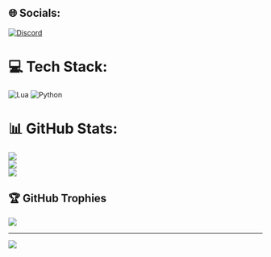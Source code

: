 
## 🌐 Socials:
[![Discord](https://img.shields.io/badge/Discord-%237289DA.svg?logo=discord&logoColor=white)](https://discord.gg/https://discord.com/users/834769808297164831) 

# 💻 Tech Stack:
![Lua](https://img.shields.io/badge/lua-%232C2D72.svg?style=for-the-badge&logo=lua&logoColor=white) ![Python](https://img.shields.io/badge/python-3670A0?style=for-the-badge&logo=python&logoColor=ffdd54)
# 📊 GitHub Stats:
![](https://github-readme-stats.vercel.app/api?username=renardofficiel&theme=dark&hide_border=false&include_all_commits=false&count_private=false)<br/>
![](https://nirzak-streak-stats.vercel.app/?user=renardofficiel&theme=dark&hide_border=false)<br/>
![](https://github-readme-stats.vercel.app/api/top-langs/?username=renardofficiel&theme=dark&hide_border=false&include_all_commits=false&count_private=false&layout=compact)

## 🏆 GitHub Trophies
![](https://github-profile-trophy.vercel.app/?username=renardofficiel&theme=dark&no-frame=true&no-bg=true&margin-w=4)

---
[![](https://visitcount.itsvg.in/api?id=renardofficiel&icon=5&color=12)](https://visitcount.itsvg.in)

<!-- Proudly created with GPRM ( https://gprm.itsvg.in ) -->
